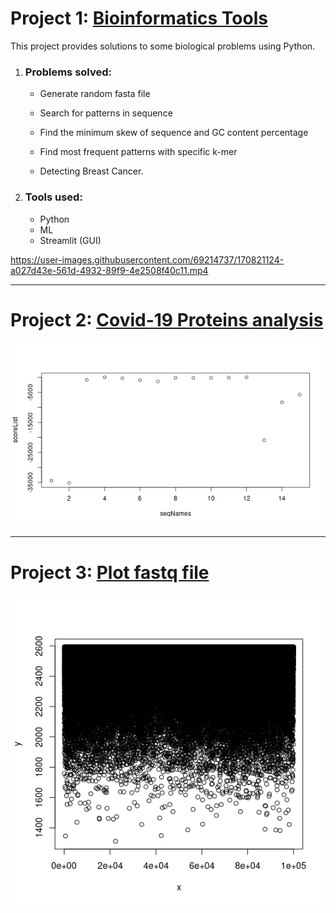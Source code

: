 # Project 1:  [**Bioinformatics Tools**](https://github.com/hebamuh68/Bioinformatics-Projects/tree/main/Bioinformatics%20Tools)

This project provides solutions to some biological problems using Python.

1. ### **Problems solved:** 

   - Generate random fasta file

   - Search for patterns in sequence

   - Find the minimum skew of sequence and GC content percentage

   - Find most frequent patterns with specific k-mer

   - Detecting Breast Cancer.

     

2. ### ****Tools used:****

   - Python
   - ML
   - Streamlit (GUI)
   
https://user-images.githubusercontent.com/69214737/170821124-a027d43e-561d-4932-89f9-4e2508f40c11.mp4

------
# Project 2:  [**Covid-19 Proteins analysis**](https://github.com/hebamuh68/Bioinformatics-Projects/tree/main/Covid-19-Proteins-analysis)
![This is an image](https://github.com/hebamuh68/Bioinformatics-Projects/blob/main/Covid-19-Proteins-analysis/scatter.png)


------
# Project 3:  [**Plot fastq file**](https://github.com/hebamuh68/Bioinformatics-Projects/tree/main/Plot%20fastq%20file)
![This is an image](https://github.com/hebamuh68/Bioinformatics-Projects/blob/main/Plot%20fastq%20file/Rplot.png)

